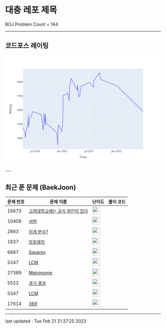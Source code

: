 # 대충 레포 제목

BOJ Problem Count = 144

---

## 코드포스 레이팅
[![Rating Graph](./cfStats.svg)](https://github.com/ingyu1008/Algorithm-Problem-Solving/blob/master/cfStats.html)---

## 최근 푼 문제 (BaekJoon)
| 문제 번호 | 문제 이름 | 난이도 | 풀이 코드 |
| --- | --- | --- | --- |
| 16673 | [고려대학교에는 공식 와인이 있다](https://www.acmicpc.net/problem/16673) | <img height="25px" width="25px=" src="https://static.solved.ac/tier_small/3.svg"/> |  |
| 10409 | [서버](https://www.acmicpc.net/problem/10409) | <img height="25px" width="25px=" src="https://static.solved.ac/tier_small/3.svg"/> |  |
| 2863 | [이게 분수?](https://www.acmicpc.net/problem/2863) | <img height="25px" width="25px=" src="https://static.solved.ac/tier_small/3.svg"/> |  |
| 1837 | [암호제작](https://www.acmicpc.net/problem/1837) | <img height="25px" width="25px=" src="https://static.solved.ac/tier_small/3.svg"/> |  |
| 6887 | [Squares](https://www.acmicpc.net/problem/6887) | <img height="25px" width="25px=" src="https://static.solved.ac/tier_small/2.svg"/> |  |
| 5347 | [LCM](https://www.acmicpc.net/problem/5347) | <img height="25px" width="25px=" src="https://static.solved.ac/tier_small/6.svg"/> |  |
| 27389 | [Metronome](https://www.acmicpc.net/problem/27389) | <img height="25px" width="25px=" src="https://static.solved.ac/tier_small/1.svg"/> |  |
| 5523 | [경기 결과](https://www.acmicpc.net/problem/5523) | <img height="25px" width="25px=" src="https://static.solved.ac/tier_small/3.svg"/> |  |
| 5347 | [LCM](https://www.acmicpc.net/problem/5347) | <img height="25px" width="25px=" src="https://static.solved.ac/tier_small/6.svg"/> |  |
| 17614 | [369](https://www.acmicpc.net/problem/17614) | <img height="25px" width="25px=" src="https://static.solved.ac/tier_small/3.svg"/> |  |


---

last updated : Tue Feb 21 21:37:25 2023

